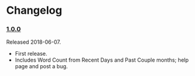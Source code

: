 
Changelog
=========

### [1.0.0][1.0.0] ###

Released 2018-06-07.

- First release.
- Includes Word Count from Recent Days and Past Couple months; help page and post a bug.

[1.0.0]: https://github.com/markwk/alfred-workflow-wordcounterapp/releases/tag/1.0.0